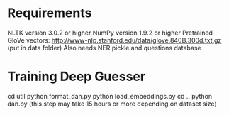 # Requirements
NLTK version 3.0.2 or higher
NumPy version 1.9.2 or higher
Pretrained GloVe vectors: http://www-nlp.stanford.edu/data/glove.840B.300d.txt.gz (put in data folder)
Also needs NER pickle and questions database 

# Training Deep Guesser
cd util
python format_dan.py
python load_embeddings.py
cd ..
python dan.py (this step may take 15 hours or more depending on dataset size)